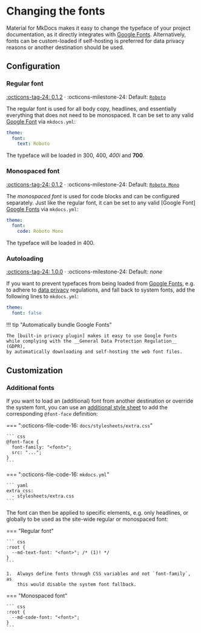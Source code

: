 # Changing the fonts

Material for MkDocs makes it easy to change the typeface of your project
documentation, as it directly integrates with [Google Fonts]. Alternatively,
fonts can be custom-loaded if self-hosting is preferred for data privacy reasons
or another destination should be used.

  [Google Fonts]: https://fonts.google.com

## Configuration

### Regular font

[:octicons-tag-24: 0.1.2][Font support] ·
:octicons-milestone-24: Default: [`Roboto`][Roboto]

The regular font is used for all body copy, headlines, and essentially
everything that does not need to be monospaced. It can be set to any
valid [Google Font][Google Fonts] via `mkdocs.yml`:

``` yaml
theme:
  font:
    text: Roboto
```

The typeface will be loaded in 300, 400, _400i_ and __700__.

  [Roboto]: https://fonts.google.com/specimen/Roboto
  [Font support]: https://github.com/squidfunk/mkdocs-material/releases/tag/0.1.2

### Monospaced font

[:octicons-tag-24: 0.1.2][Font support] ·
:octicons-milestone-24: Default: [`Roboto Mono`][Roboto Mono]

The _monospaced font_ is used for code blocks and can be configured separately.
Just like the regular font, it can be set to any valid [Google Font]
[Google Fonts] via `mkdocs.yml`:

``` yaml
theme:
  font:
    code: Roboto Mono
```

The typeface will be loaded in 400.

  [Roboto Mono]: https://fonts.google.com/specimen/Roboto+Mono

### Autoloading

[:octicons-tag-24: 1.0.0][Autoloading support] ·
:octicons-milestone-24: Default: _none_

If you want to prevent typefaces from being loaded from [Google Fonts], e.g.
to adhere to [data privacy] regulations, and fall back to system fonts, add the
following lines to `mkdocs.yml`:

``` yaml
theme:
  font: false
```

!!! tip "Automatically bundle Google Fonts"

    The [built-in privacy plugin] makes it easy to use Google Fonts
    while complying with the __General Data Protection Regulation__ (GDPR),
    by automatically downloading and self-hosting the web font files.

  [data privacy]: https://developers.google.com/fonts/faq#what_does_using_the_google_fonts_api_mean_for_the_privacy_of_my_users
  [Autoloading support]: https://github.com/squidfunk/mkdocs-material/releases/tag/1.0.0
  [built-in privacy plugin]: ensuring-data-privacy.md#built-in-privacy-plugin

## Customization

### Additional fonts

If you want to load an (additional) font from another destination or override
the system font, you can use an [additional style sheet] to add the
corresponding `@font-face` definition:

=== ":octicons-file-code-16: `docs/stylesheets/extra.css`"

    ``` css
    @font-face {
      font-family: "<font>";
      src: "...";
    }
    ```

=== ":octicons-file-code-16: `mkdocs.yml`"

    ``` yaml
    extra_css:
      - stylesheets/extra.css
    ```

The font can then be applied to specific elements, e.g. only headlines, or 
globally to be used as the site-wide regular or monospaced font:

=== "Regular font"

    ``` css
    :root {
      --md-text-font: "<font>"; /* (1)! */
    }
    ```

    1.  Always define fonts through CSS variables and not `font-family`, as
        this would disable the system font fallback.

=== "Monospaced font"

    ``` css
    :root {
      --md-code-font: "<font>";
    }
    ```

  [additional style sheet]: ../customization.md#additional-css

